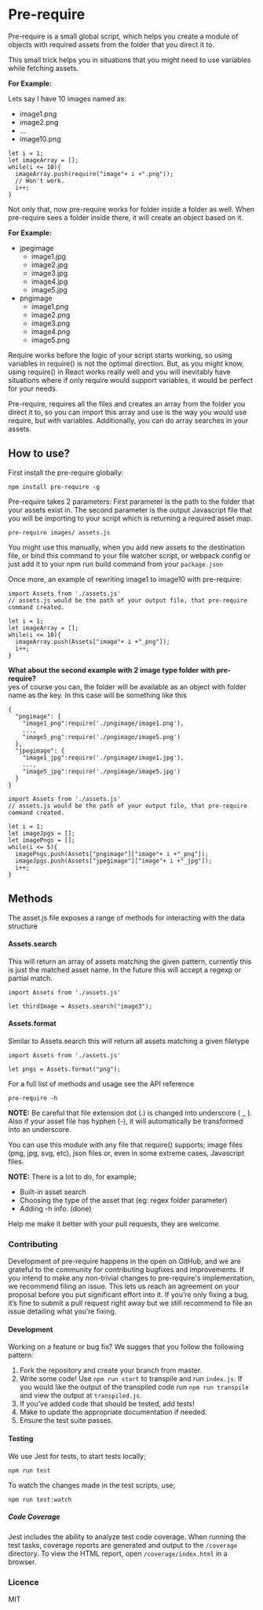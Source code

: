 ﻿# Pre-require

Pre-require is a small global script, which helps you create a module of objects with required assets from the folder that you direct it to.

This small trick helps you in situations that you might need to use variables while fetching assets.

**For Example:**

Lets say I have 10 images named as:
- image1.png
- image2.png
- ...
- image10.png

~~~JS
let i = 1;
let imageArray = [];
while(i <= 10){
  imageArray.push(require("image"+ i +".png"));
  // Won't work.
  i++;
}
~~~

Not only that, now pre-require works for folder inside a folder as well. When pre-require sees a folder inside there, it will create an object based on it. 

**For Example:**
- jpegimage
    - image1.jpg
    - image2.jpg
    - image3.jpg
    - image4.jpg
    - image5.jpg
- pngimage
    - image1.png
    - image2.png
    - image3.png
    - image4.png
    - image5.png


Require works before the logic of your script starts working, so using variables in require() is not the optimal direction. But, as you might know, using require() in React works really well and you will inevitably have situations where if only require would support variables, it would be perfect for your needs.

Pre-require, requires all the files and creates an array from the folder you direct it to, so you can import this array and use is the way you would use require, but with variables. Additionally, you can do array searches in your assets.


## How to use?

First install the pre-require globally:

~~~
npm install pre-require -g
~~~

Pre-require takes 2 parameters: First parameter is the path to the folder that your assets exist in. The second parameter is the output Javascript file that you will be importing to your script which is returning a required asset map.

~~~
pre-require images/ assets.js
~~~

You might use this manually, when you add new assets to the destination file, or bind this command to your file watcher script, or webpack config or just add it to your npm run build command from your `package.json`

Once more, an example of rewriting image1 to image10 with pre-require:

~~~JS
import Assets from './assets.js'
// assets.js would be the path of your output file, that pre-require command created.

let i = 1;
let imageArray = [];
while(i <= 10){
  imageArray.push(Assets["image"+ i +"_png"]);
  i++;
}
~~~

**What about the second example with 2 image type folder with pre-require?**
<br>
yes of course you can, the folder will be available as an object with folder name as the key. In this case will be something like this
```
{
  "pngimage": {
    "image1_png":require('./pngimage/image1.png'),
    ...,
    "image5_png":require('./pngimage/image5.png')
  },
  "jpegimage": {
    "image1_jpg":require('./pngimage/image1.jpg'),
    ...,
    "image5_jpg":require('./pngimage/image5.jpg')
  }
}
```

~~~JS
import Assets from './assets.js'
// assets.js would be the path of your output file, that pre-require command created.

let i = 1;
let imageJpgs = [];
let imagePngs = [];
while(i <= 5){
  imagePngs.push(Assets["pngimage"]["image"+ i +"_png"]);
  imageJpgs.push(Assets["jpegimage"]["image"+ i +"_jpg"]);
  i++;
}
~~~

## Methods

The asset.js file exposes a range of methods for interacting with the data structure

#### Assets.search

This will return an array of assets matching the given pattern, currently this is just the matched asset name. In the future this will accept a regexp or partial match.

~~~JS
import Assets from './assets.js'

let thirdImage = Assets.search("image3");
~~~

#### Assets.format

Similar to Assets.search this will return all assets matching a given filetype

~~~JS
import Assets from './assets.js'

let pngs = Assets.format("png");
~~~

For a full list of methods and usage see the API reference

~~~
pre-require -h
~~~


**NOTE:** Be careful that file extension dot (.) is changed into underscore ( _ ). Also if your asset file has hyphen (-), it will automatically be transformed into an underscore.

You can use this module with any file that require() supports; image files (png, jpg, svg, etc), json files or, even in some extreme cases, Javascript files.

**NOTE:** There is a lot to do, for example;
- Built-in asset search
- Choosing the type of the asset that  (eg: regex folder parameter)
- Adding -h info. (done)

Help me make it better with your pull requests, they are welcome.


### Contributing
Development of pre-require happens in the open on GitHub, and we are grateful to the community for contributing bugfixes and improvements. If you intend to make any non-trivial changes to pre-require's implementation, we recommend filing an issue. This lets us reach an agreement on your proposal before you put significant effort into it. If you’re only fixing a bug, it’s fine to submit a pull request right away but we still recommend to file an issue detailing what you’re fixing.

#### Development
Working on a feature or bug fix? We sugges that you follow the following pattern:
1. Fork the repository and create your branch from master.
2. Write some code! Use `npm run start` to transpile and run `index.js`. If you would like the output of the transpiled code run `npm run transpile` and view the output at `transpiled.js`.
3. If you’ve added code that should be tested, add tests!
4. Make to update the appropriate documentation if needed.
5. Ensure the test suite passes.


#### Testing
We use Jest for tests, to start tests locally;

~~~
npm run test
~~~

To watch the changes made in the test scripts, use;

~~~
npm run test:watch
~~~

##### Code Coverage
Jest includes the ability to analyze test code coverage. When running the test tasks, coverage reports are generated and output to the `/coverage` directory. To view the HTML report, open `/coverage/index.html` in a browser.

### Licence

MIT
